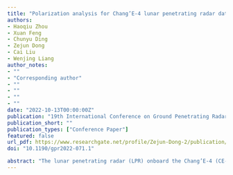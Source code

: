 ```yaml
---
title: "Polarization analysis for Chang’E-4 lunar penetrating radar data acquired during the rover turnings"
authors:
- Haoqiu Zhou
- Xuan Feng
- Chunyu Ding
- Zejun Dong
- Cai Liu
- Wenjing Liang
author_notes:
- ""
- "Corresponding author"
- ""
- ""
- ""
- ""
date: "2022-10-13T00:00:00Z"
publication: "19th International Conference on Ground Penetrating Radar"
publication_short: ""
publication_types: ["Conference Paper"]  
featured: false
url_pdf: https://www.researchgate.net/profile/Zejun-Dong-2/publication/364521064_Polarization_analysis_for_Chang'E-4_lunar_penetrating_radar_data_acquired_during_the_rover_turnings/links/6369159254eb5f547cafc7cb/Polarization-analysis-for-ChangE-4-lunar-penetrating-radar-data-acquired-during-the-rover-turnings.pdf
doi: "10.1190/gpr2022-071.1"

abstract: "The lunar penetrating radar (LPR) onboard the Chang’E-4 (CE-4) probe provides a unique opportunity to map the shallow lunar structures on the far side of the Moon with high resolution. Numerous previous studies have been carried out to reveal the subsurface fine structure of the CE-4 landing site and the complex geological evolution of the region. However, due to the timed-triggered acquisition mode, the LPR kept acquiring data when the rover was turning and stopped. In previous studies, the repeated data measured at one same location was usually averaged into one single trace and then stitched into the radargram. In this study, we innovatively extracted the polarimetric scattering matrix from the data acquired at different orientations at the same location during rover turning. The three-components Pauli attributes (α, β, and γ) in radar polarimetry are obtained. The results of polarization imaging and the spectral of polarimetric signals show good consistency with the common LPR radargram."
---
```

